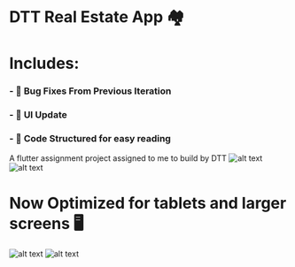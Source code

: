 # DTT Real Estate App 🏘
# Includes:
### - 👾 Bug Fixes From Previous Iteration
### - 📱 UI Update
### - 📁 Code Structured for easy reading

A flutter assignment project assigned to me to build by DTT
![alt text](https://raw.githubusercontent.com/squirelboy360/dtt_assignment/main/git_assets/1.png)
![alt text](https://raw.githubusercontent.com/squirelboy360/dtt_assignment/main/git_assets/2.png)

# Now Optimized for tablets and larger screens 🖥 
![alt text](https://raw.githubusercontent.com/squirelboy360/dtt_assignment/main/git_assets/6.png)
![alt text](https://raw.githubusercontent.com/squirelboy360/dtt_assignment/main/git_assets/7.png)

